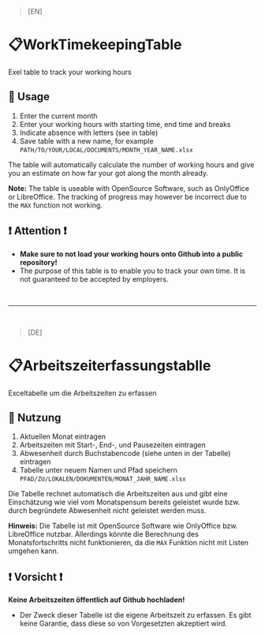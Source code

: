 > [EN]
# 📋WorkTimekeepingTable
Exel table to track your working hours

## 🔨 Usage
1. Enter the current month 
2. Enter your working hours with starting time, end time and breaks
3. Indicate absence with letters (see in table)
4. Save table with a new name, for example `PATH/TO/YOUR/LOCAL/DOCUMENTS/MONTH_YEAR_NAME.xlsx`

The table will automatically calculate the number of working hours and give you an estimate on how far your got along the month already.

**Note:** The table is useable with OpenSource Software, such as OnlyOffice or LibreOffice. The tracking of progress may however be incorrect due to the `MAX` function not working.

## ❗ Attention ❗
- **Make sure to not load your working hours onto Github into a public repository!**
- The purpose of this table is to enable you to track your own time. It is not guaranteed to be accepted by employers.

<br>

-----------

<br>

> [DE]
# 📋Arbeitszeiterfassungstablle
Exceltabelle um die Arbeitszeiten zu erfassen

## 🔨 Nutzung
1. Aktuellen Monat eintragen
2. Arbeitszeiten mit Start-, End-, und Pausezeiten eintragen
3. Abwesenheit durch Buchstabencode (siehe unten in der Tabelle) eintragen
4. Tabelle unter neuem Namen und Pfad speichern `PFAD/ZU/LOKALEN/DOKUMENTEN/MONAT_JAHR_NAME.xlsx`

Die Tabelle rechnet automatisch die Arbeitszeiten aus und gibt eine Einschätzung wie viel vom Monatspensum bereits geleistet wurde bzw. durch begründete Abwesenheit nicht geleistet werden muss.

**Hinweis:** Die Tabelle ist mit OpenSource Software wie OnlyOffice bzw. LibreOffice nutzbar. Allerdings könnte die Berechnung des Monatsfortschritts nicht funktionieren, da die `MAX` Funktion nicht mit Listen umgehen kann.

## ❗ Vorsicht ❗
**Keine Arbeitszeiten öffentlich auf Github hochladen!**
- Der Zweck dieser Tabelle ist die eigene Arbeitszeit zu erfassen. Es gibt keine Garantie, dass diese so von Vorgesetzten akzeptiert wird.
